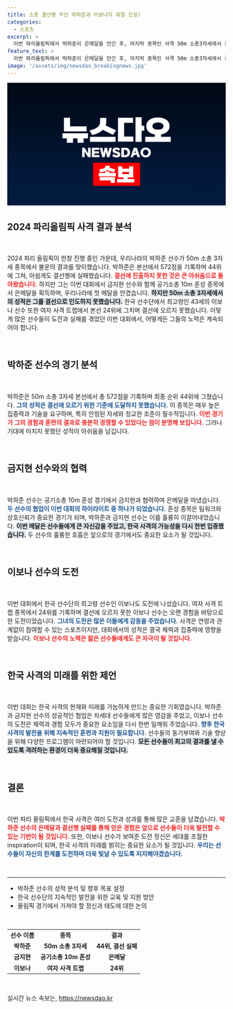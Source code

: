 ```yaml
---
title: 소총 결선행 무산 박하준과 이보나의 좌절 진실!
categories:
  - 스포츠
excerpt: >
  이번 파리올림픽에서 박하준이 은메달을 안긴 후, 마지막 종목인 사격 50m 소총3자세에서 결선 진출에 실패했습니다. 한국 사격의 미래를 향한 그의 도전이 이어집니다!
feature_text: >
  이번 파리올림픽에서 박하준이 은메달을 안긴 후, 마지막 종목인 사격 50m 소총3자세에서 결선 진출에 실패했습니다. 한국 사격의 미래를 향한 그의 도전이 이어집니다!
image: '/assets/img/newsdao_breakingnews.jpg'
---
```


<p><img src="/assets/img/newsdao_breakingnews.jpg" alt="firstkoreanews 속보" /></p>

<h2 data-ke-size="size26">2024 파리올림픽 사격 결과 분석</h2>

<p data-ke-size="size16">&nbsp;</p>

<p data-ke-size="size16">2024 파리 올림픽이 한창 진행 중인 가운데, 우리나라의 박하준 선수가 50m 소총 3자세 종목에서 불운의 결과를 맞이했습니다. 박하준은 본선에서 572점을 기록하며 44위에 그쳐, 아쉽게도 결선행에 실패했습니다. <b><span style="color: #ee2323;">결선에 진출하지 못한 것은 큰 아쉬움으로 돌아왔습니다.</span></b> 하지만 그는 이번 대회에서 금지현 선수와 함께 공기소총 10m 혼성 종목에서 은메달을 획득하며, 우리나라에 첫 메달을 안겼습니다. <b><span style="background-color: #21538527;">하지만 50m 소총 3자세에서의 성적은 그를 결선으로 인도하지 못했습니다.</span></b> 한국 선수단에서 최고령인 43세의 이보나 선수 또한 여자 사격 트랩에서 본선 24위에 그치며 결선에 오르지 못했습니다. 이렇게 많은 선수들이 도전과 실패를 겪었던 이번 대회에서, 어떻게든 그들의 노력은 계속되어야 합니다.</p>

<p data-ke-size="size16">&nbsp;</p>

<h2 data-ke-size="size26">박하준 선수의 경기 분석</h2>

<p data-ke-size="size16">&nbsp;</p>

<p data-ke-size="size16">박하준은 50m 소총 3자세 본선에서 총 572점을 기록하며 최종 순위 44위에 그쳤습니다. <b><span style="color: #1a5490;">그의 성적은 결선에 오르기 위한 기준에 도달하지 못했습니다.</span></b> 이 종목은 매우 높은 집중력과 기술을 요구하며, 특히 안정된 자세와 정교한 조준이 필수적입니다. <b><span style="color: #ee2323;">이번 경기가 그의 경험과 훈련의 결과로 충분히 경쟁할 수 있었다는 점이 분명해 보입니다.</span></b> 그러나 기대에 미치지 못했던 성적이 아쉬움을 남깁니다.</p>

<p data-ke-size="size16">&nbsp;</p>

<h2 data-ke-size="size26">금지현 선수와의 협력</h2>

<p data-ke-size="size16">&nbsp;</p>

<p data-ke-size="size16">박하준 선수는 공기소총 10m 혼성 경기에서 금지현과 협력하며 은메달을 따냈습니다. <b><span style="color: #1a5490;">두 선수의 협업이 이번 대회의 하이라이트 중 하나가 되었습니다.</span></b> 혼성 종목은 팀워크와 상호신뢰가 중요한 경기가 되며, 박하준과 금지현 선수는 이를 훌륭히 이끌어내었습니다. <b><span style="background-color: #21538527;">이번 메달은 선수들에게 큰 자신감을 주었고, 한국 사격의 가능성을 다시 한번 입증했습니다.</span></b> 두 선수의 훌륭한 호흡은 앞으로의 경기에서도 중요한 요소가 될 것입니다.</p>

<p data-ke-size="size16">&nbsp;</p>

<h2 data-ke-size="size26">이보나 선수의 도전</h2>

<p data-ke-size="size16">&nbsp;</p>

<p data-ke-size="size16">이번 대회에서 한국 선수단의 최고령 선수인 이보나도 도전에 나섰습니다. 여자 사격 트랩 종목에서 24위를 기록하며 결선에 오르지 못한 이보나 선수는 오랜 경험을 바탕으로 한 도전이었습니다. <b><span style="color: #1a5490;">그녀의 도전은 많은 이들에게 감동을 주었습니다.</span></b> 사격은 연령과 관계없이 참여할 수 있는 스포츠이지만, 대회에서의 성적은 결국 체력과 집중력에 영향을 받습니다. <b><span style="color: #ee2323;">이보나 선수의 노력은 젊은 선수들에게도 큰 자극이 될 것입니다.</span></b></p>

<p data-ke-size="size16">&nbsp;</p>

<h2 data-ke-size="size26">한국 사격의 미래를 위한 제언</h2>

<p data-ke-size="size16">&nbsp;</p>

<p data-ke-size="size16">이번 대회는 한국 사격의 현재와 미래를 가늠하게 만드는 중요한 기회였습니다. 박하준과 금지현 선수의 성공적인 협업은 차세대 선수들에게 많은 영감을 주었고, 이보나 선수의 도전은 체력과 경험 모두가 중요한 요소임을 다시 한번 일깨워 주었습니다. <b><span style="color: #1a5490;">향후 한국 사격의 발전을 위해 지속적인 훈련과 지원이 필요합니다.</span></b> 선수들의 동기부여와 기술 향상을 위해 다양한 프로그램이 마련되어야 할 것입니다. <b><span style="background-color: #21538527;">모든 선수들이 최고의 결과를 낼 수 있도록 격려하는 환경이 더욱 중요해질 것입니다.</span></b></p>

<p data-ke-size="size16">&nbsp;</p>

<h2 data-ke-size="size26">결론</h2>

<p data-ke-size="size16">&nbsp;</p>

<p data-ke-size="size16">이번 파리 올림픽에서 한국 사격은 여러 도전과 성과를 통해 많은 교훈을 남겼습니다. <b><span style="color: #ee2323;">박하준 선수의 은메달과 결선행 실패를 통해 얻은 경험은 앞으로 선수들이 더욱 발전할 수 있는 기반이 될 것입니다.</span></b> 또한, 이보나 선수가 보여준 도전 정신은 세대를 초월한 inspiration이 되며, 한국 사격의 미래를 밝히는 중요한 요소가 될 것입니다. <b><span style="color: #1a5490;">우리는 선수들이 자신의 한계를 도전하며 더욱 빛날 수 있도록 지지해야겠습니다.</span></b></p>

<p data-ke-size="size16">&nbsp;</p>

<hr />

<ul>
    <li>박하준 선수의 성적 분석 및 향후 목표 설정</li>
    <li>한국 선수단의 지속적인 발전을 위한 교육 및 지원 방안</li>
    <li>올림픽 경기에서 가져야 할 정신과 태도에 대한 논의</li>
</ul>

<p data-ke-size="size16">&nbsp;</p>

<table style="width: 100%; margin: 0;">
    <tr>
        <td style="text-align: center; height: 17px;"><b>선수 이름</b></td>
        <td style="text-align: center; height: 17px;"><b>종목</b></td>
        <td style="text-align: center; height: 17px;"><b>결과</b></td>
    </tr>
    <tr>
        <td style="text-align: center; height: 17px;"><b>박하준</b></td>
        <td style="text-align: center; height: 17px;"><b>50m 소총 3자세</b></td>
        <td style="text-align: center; height: 17px;"><b>44위, 결선 실패</b></td>
    </tr>
    <tr>
        <td style="text-align: center; height: 17px;"><b>금지현</b></td>
        <td style="text-align: center; height: 17px;"><b>공기소총 10m 혼성</b></td>
        <td style="text-align: center; height: 17px;"><b>은메달</b></td>
    </tr>
    <tr>
        <td style="text-align: center; height: 17px;"><b>이보나</b></td>
        <td style="text-align: center; height: 17px;"><b>여자 사격 트랩</b></td>
        <td style="text-align: center; height: 17px;"><b>24위</b></td>
    </tr>
</table>

<p data-ke-size="size16">&nbsp;</p>
실시간 뉴스 속보는, <a href="https://newsdao.kr" rel="dofollow">https://newsdao.kr</a>


